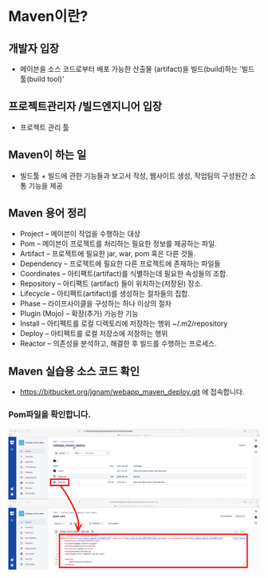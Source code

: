 # Maven이란?
## 개발자 입장
* 메이븐을 소스 코드로부터 배포 가능한 산출물 (artifact)을 빌드(build)하는 '빌드 툴(build tool)'
## 프로젝트관리자 /빌드엔지니어 입장
* 프로젝트 관리 툴
## Maven이 하는 일
* 빌드툴 + 빌드에 관한 기능들과 보고서 작성, 웹사이트 생성, 작업팀의 구성원간 소통 기능을 제공 

## Maven 용어 정리
* Project – 메이븐이 작업을 수행하는 대상
* Pom – 메이븐이 프로젝트를 처리하는 필요한 정보를 제공하는 파일.
* Artifact – 프로젝트에 필요한 jar, war, pom 혹은 다른 것들.
* Dependency – 프로젝트에 필요한 다른 프로젝트에 존재하는 파일들
* Coordinates – 아티팩트(artifact)를 식별하는데 필요한 속성들의 조합.
* Repository – 아티팩트 (artifact) 들이 위치하는(저장된) 장소.
* Lifecycle – 아티펙트(artifact)를 생성하는 절차들의 집합.
* Phase – 라이프사이클을 구성하는 하나 이상의 절차
* Plugin (Mojo) – 확장(추가) 가능한 기능
* Install – 아티펙트를 로컬 디렉토리에 저장하는 행위 ~/.m2/repository
* Deploy – 아티펙트를 로컬 저장소에 저장하는 행위
* Reactor – 의존성을 분석하고, 해결한 후 빌드를 수행하는 프로세스.

## Maven 실습용 소스 코드 확인
* https://bitbucket.org/jgnam/webapp_maven_deploy.git 에 접속합니다.
### Pom파일을 확인합니다.

![](img/1.png)
